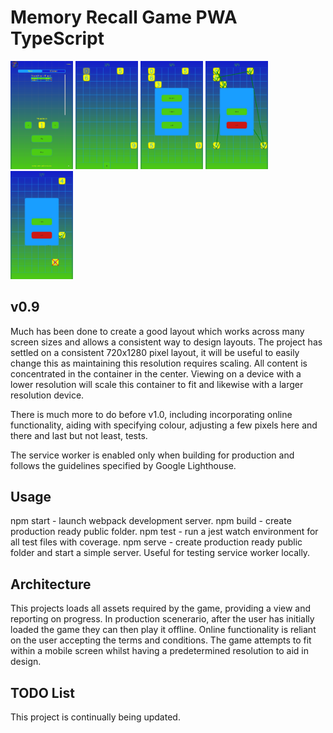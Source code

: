 # Memory Recall Game PWA TypeScript

<!-- <img src="screenshots/loading-0.6.png" alt="V0.6 App Loading Screenshot" class="inline"/>
<img src="screenshots/menu-0.6.png" alt="V0.6 Main Menu Screenshot" class="inline"/>
<img src="screenshots/countdown-0.6.png" alt="V0.6 Countdown Screenshot" class="inline"/>
<img src="screenshots/game-0.6.png" alt="V0.6 Game Screenshot" class="inline"/> -->
<!-- <img src="screenshots/menu-0.7.png" alt="V0.7 Main Menu Screenshot" class="inline"/>
<img src="screenshots/game-0.7.png" alt="V0.7 Game Screenshot" class="inline"/>
<img src="screenshots/pause-0.7.png" alt="V0.7 Pause Screenshot" class="inline"/> -->


<p float="left">
  <img src="screenshots/menu-0.9.png" alt="V0.9 Main Menu Screenshot" width="100"/>
  <img src="screenshots/game-0.9.png" alt="V0.9 Game Screenshot" width="100"/> 
  <img src="screenshots/pause-0.9.png" alt="V0.9 Pause Screenshot" width="100"/>
  <img src="screenshots/game-success-0.9.png" alt="V0.9 Game Success Screenshot" width="100"/>
  <img src="screenshots/game-fail-0.9.png" alt="V0.9 Game Fail Screenshot" width="100"/>
</p>


## v0.9
Much has been done to create a good layout which works across many screen sizes and allows a consistent way to design layouts. The project has settled on a consistent 720x1280 pixel layout, it will be useful to easily change this as maintaining this resolution requires scaling. All content is concentrated in the container in the center. Viewing on a device with a lower resolution will scale this container to fit and likewise with a larger resolution device.

There is much more to do before v1.0, including incorporating online functionality, aiding with specifying colour, adjusting a few pixels here and there and last but not least, tests.

The service worker is enabled only when building for production and follows the guidelines specified by Google Lighthouse.

## Usage
npm start - launch webpack development server.
npm build - create production ready public folder.
npm test - run a jest watch environment for all test files with coverage.
npm serve - create production ready public folder and start a simple server. Useful for testing service worker locally.

## Architecture
This projects loads all assets required by the game, providing a view and reporting on progress.
In production scenerario, after the user has initially loaded the game they can then play it offline.
Online functionality is reliant on the user accepting the terms and conditions.
The game attempts to fit within a mobile screen whilst having a predetermined resolution to aid in design.

## TODO List
This project is continually being updated.